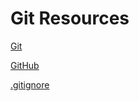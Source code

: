 # Git Resources

[Git](https://git-scm.com/)

[GitHub](https://guides.github.com/)

[.gitignore](https://github.com/github/gitignore)
